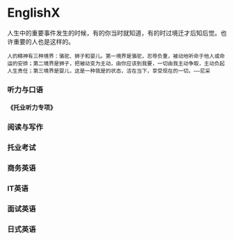 # EnglishX
人生中的重要事件发生的时候，有的你当时就知道，有的时过境迁才后知后觉。也许重要的人也是这样的。

    人的精神有三种境界：骆驼、狮子和婴儿。第一境界是骆驼，忍辱负重，被动地听命于他人或命运的安排；第二境界是狮子，把被动变为主动，由你应该到我要，一切由我主动争取，主动负起人生责任；第三境界是婴儿，这是一种我是的状态，活在当下，享受现在的一切。——尼采

### 听力与口语
#### 《托业听力专项》

### 阅读与写作

### 托业考试

### 商务英语

### IT英语

### 面试英语

### 日式英语
